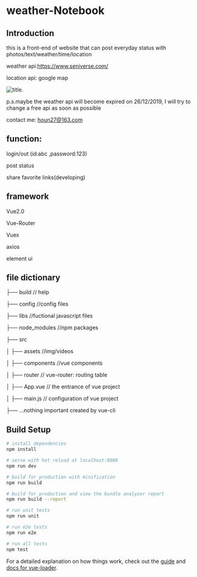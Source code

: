 # weather-Notebook

## Introduction
this is a front-end of website that can post everyday status with photos/text/weather/time/location

weather api:https://www.seniverse.com/

location api: google map

![title](https://upload.cc/i1/2019/12/19/KETP0p.png).

p.s.maybe the weather api will become expired on 26/12/2019, I will try to change a free api as soon as possible

contact me: houn27@163.com
## function:
login/out (id:abc ,password:123)

post status

share favorite links(developing)

## framework
Vue2.0

Vue-Router

Vuex

axios

element ui


## file dictionary
├── build                   // help

├── config                  //config files

├── libs                   //fuctional javascript files

├── node_modules             //npm packages

├── src

│   ├── assets             //img/videos

│   ├── components          //vue components

│   ├── router               // vue-router: routing table

│   ├── App.vue            // the entrance of vue project

│   ├── main.js                // configuration of vue project

├── ...nothing important created by vue-cli

## Build Setup

``` bash
# install dependencies
npm install

# serve with hot reload at localhost:8080
npm run dev

# build for production with minification
npm run build

# build for production and view the bundle analyzer report
npm run build --report

# run unit tests
npm run unit

# run e2e tests
npm run e2e

# run all tests
npm test
```

For a detailed explanation on how things work, check out the [guide](http://vuejs-templates.github.io/webpack/) and [docs for vue-loader](http://vuejs.github.io/vue-loader).
